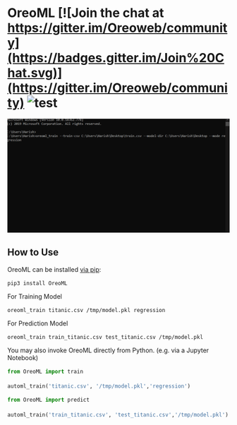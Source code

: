 # OreoML [![Join the chat at https://gitter.im/Oreoweb/community](https://badges.gitter.im/Join%20Chat.svg)](https://gitter.im/Oreoweb/community) ![test](https://forthebadge.com/images/badges/made-with-python.svg)
<p align="center">
    <img src="https://github.com/harishsg99/OreoML/blob/master/terminal.gif?raw=true">
</p>

## How to Use

OreoML can be installed [via pip](https://pypi.org/project/OreoML/):

```shell
pip3 install OreoML
```
For Training Model
```shell
oreoml_train titanic.csv /tmp/model.pkl regression
```

For Prediction Model
```shell
oreoml_train train_titanic.csv test_titanic.csv /tmp/model.pkl
```


You may also invoke OreoML directly from Python. (e.g. via a Jupyter Notebook)

```python
from OreoML import train

automl_train('titanic.csv', '/tmp/model.pkl','regression')
```
```python
from OreoML import predict

automl_train('train_titanic.csv', 'test_titanic.csv','/tmp/model.pkl')
```
